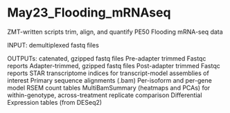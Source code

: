# May23_Flooding_mRNAseq
ZMT-written scripts trim, align, and quantify PE50 Flooding mRNA-seq data

INPUT: demultiplexed fastq files 

OUTPUTs: 
  catenated, gzipped fastq files 
  Pre-adapter trimmed Fastqc reports
  Adapter-trimmed, gzipped fastq files
  Post-adapter trimmed Fastqc reports
  STAR transcriptome indices for transcript-model assemblies of interest
  Primary sequence alignments (.bam)
  Per-isoform and per-gene model RSEM count tables
  MultiBamSummary (heatmaps and PCAs) for within-genotype, across-treatment replicate comparison
  Differential Expression tables (from DESeq2)
